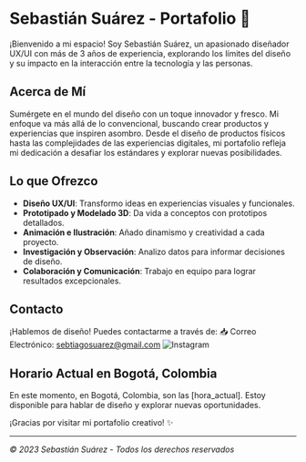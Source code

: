 # Sebastián Suárez - Portafolio 🚀

¡Bienvenido a mi espacio! Soy Sebastián Suárez, un apasionado diseñador UX/UI con más de 3 años de experiencia, explorando los límites del diseño y su impacto en la interacción entre la tecnología y las personas.

## Acerca de Mí

Sumérgete en el mundo del diseño con un toque innovador y fresco. Mi enfoque va más allá de lo convencional, buscando crear productos y experiencias que inspiren asombro. Desde el diseño de productos físicos hasta las complejidades de las experiencias digitales, mi portafolio refleja mi dedicación a desafiar los estándares y explorar nuevas posibilidades.

## Lo que Ofrezco

- **Diseño UX/UI**: Transformo ideas en experiencias visuales y funcionales.
- **Prototipado y Modelado 3D**: Da vida a conceptos con prototipos detallados.
- **Animación e Ilustración**: Añado dinamismo y creatividad a cada proyecto.
- **Investigación y Observación**: Analizo datos para informar decisiones de diseño.
- **Colaboración y Comunicación**: Trabajo en equipo para lograr resultados excepcionales.




## Contacto

¡Hablemos de diseño! Puedes contactarme a través de:
📥 Correo Electrónico: sebtiagosuarez@gmail.com
![Instagram](https://www.instagram.com/sebtiagosf/)


## Horario Actual en Bogotá, Colombia

En este momento, en Bogotá, Colombia, son las [hora_actual]. Estoy disponible para hablar de diseño y explorar nuevas oportunidades.

¡Gracias por visitar mi portafolio creativo! ✨

---

*© 2023 Sebastián Suárez - Todos los derechos reservados*
